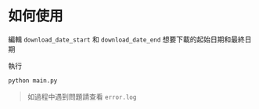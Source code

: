 # 如何使用

編輯 `download_date_start` 和 `download_date_end` 想要下載的起始日期和最終日期

執行
```bash
python main.py
```
> 如過程中遇到問題請查看 `error.log`